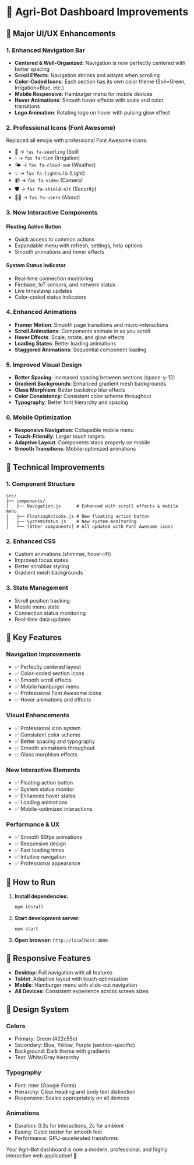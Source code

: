 # 🚀 Agri-Bot Dashboard Improvements

## 🎨 **Major UI/UX Enhancements**

### 1. **Enhanced Navigation Bar**
- **Centered & Well-Organized**: Navigation is now perfectly centered with better spacing
- **Scroll Effects**: Navigation shrinks and adapts when scrolling
- **Color-Coded Icons**: Each section has its own color theme (Soil=Green, Irrigation=Blue, etc.)
- **Mobile Responsive**: Hamburger menu for mobile devices
- **Hover Animations**: Smooth hover effects with scale and color transitions
- **Logo Animation**: Rotating logo on hover with pulsing glow effect

### 2. **Professional Icons (Font Awesome)**
Replaced all emojis with professional Font Awesome icons:
- 🌱 → `fas fa-seedling` (Soil)
- 💧 → `fas fa-tint` (Irrigation) 
- 🌤️ → `fas fa-cloud-sun` (Weather)
- 💡 → `fas fa-lightbulb` (Light)
- 📹 → `fas fa-video` (Camera)
- 🛡️ → `fas fa-shield-alt` (Security)
- 👩‍💻 → `fas fa-users` (About)

### 3. **New Interactive Components**

#### **Floating Action Button**
- Quick access to common actions
- Expandable menu with refresh, settings, help options
- Smooth animations and hover effects

#### **System Status Indicator**
- Real-time connection monitoring
- Firebase, IoT sensors, and network status
- Live timestamp updates
- Color-coded status indicators

### 4. **Enhanced Animations**
- **Framer Motion**: Smooth page transitions and micro-interactions
- **Scroll Animations**: Components animate in as you scroll
- **Hover Effects**: Scale, rotate, and glow effects
- **Loading States**: Better loading animations
- **Staggered Animations**: Sequential component loading

### 5. **Improved Visual Design**
- **Better Spacing**: Increased spacing between sections (space-y-12)
- **Gradient Backgrounds**: Enhanced gradient mesh backgrounds
- **Glass Morphism**: Better backdrop blur effects
- **Color Consistency**: Consistent color scheme throughout
- **Typography**: Better font hierarchy and spacing

### 6. **Mobile Optimization**
- **Responsive Navigation**: Collapsible mobile menu
- **Touch-Friendly**: Larger touch targets
- **Adaptive Layout**: Components stack properly on mobile
- **Smooth Transitions**: Mobile-optimized animations

## 🔧 **Technical Improvements**

### 1. **Component Structure**
```
src/
├── components/
│   ├── Navigation.js      # Enhanced with scroll effects & mobile menu
│   ├── FloatingActions.js # New floating action button
│   ├── SystemStatus.js    # New system monitoring
│   └── [Other components] # All updated with Font Awesome icons
```

### 2. **Enhanced CSS**
- Custom animations (shimmer, hover-lift)
- Improved focus states
- Better scrollbar styling
- Gradient mesh backgrounds

### 3. **State Management**
- Scroll position tracking
- Mobile menu state
- Connection status monitoring
- Real-time data updates

## 🎯 **Key Features**

### **Navigation Improvements**
- ✅ Perfectly centered layout
- ✅ Color-coded section icons
- ✅ Smooth scroll effects
- ✅ Mobile hamburger menu
- ✅ Professional Font Awesome icons
- ✅ Hover animations and effects

### **Visual Enhancements**
- ✅ Professional icon system
- ✅ Consistent color scheme
- ✅ Better spacing and typography
- ✅ Smooth animations throughout
- ✅ Glass morphism effects

### **New Interactive Elements**
- ✅ Floating action button
- ✅ System status monitor
- ✅ Enhanced hover states
- ✅ Loading animations
- ✅ Mobile-optimized interactions

### **Performance & UX**
- ✅ Smooth 60fps animations
- ✅ Responsive design
- ✅ Fast loading times
- ✅ Intuitive navigation
- ✅ Professional appearance

## 🚀 **How to Run**

1. **Install dependencies:**
   ```bash
   npm install
   ```

2. **Start development server:**
   ```bash
   npm start
   ```

3. **Open browser:** `http://localhost:3000`

## 📱 **Responsive Features**

- **Desktop**: Full navigation with all features
- **Tablet**: Adaptive layout with touch optimization
- **Mobile**: Hamburger menu with slide-out navigation
- **All Devices**: Consistent experience across screen sizes

## 🎨 **Design System**

### **Colors**
- Primary: Green (#22c55e)
- Secondary: Blue, Yellow, Purple (section-specific)
- Background: Dark theme with gradients
- Text: White/Gray hierarchy

### **Typography**
- Font: Inter (Google Fonts)
- Hierarchy: Clear heading and body text distinction
- Responsive: Scales appropriately on all devices

### **Animations**
- Duration: 0.3s for interactions, 2s for ambient
- Easing: Cubic bezier for smooth feel
- Performance: GPU-accelerated transforms

Your Agri-Bot dashboard is now a modern, professional, and highly interactive web application! 🎉